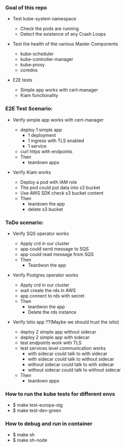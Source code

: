 ### Goal of this repo

- Test kube-system namespace
  - Check the pods are running
  - Detect the existence of any Crash Loops

- Test the health of the various Master Components
  - kube-scheduler
  - kube-controller-manager
  - kube-proxy
  - coredns

- E2E tests
  - Simple app works with cert-manager
  - Kiam functionality

### E2E Test Scenario:

- Verify simple app works with cert-manager
  - deploy 1 simple app
    - 1 deployment
    - 1 ingress with TLS enabled
    - 1 service
  - curl https with endpoints
  - Then
      - teardown apps

- Verify Kiam works
  - Deploy a pod with IAM role
  - The pod could put data into s3 bucket
  - Use AWS SDK check s3 bucket content
  - Then
    - teardown the app
    - delete s3 bucket

### ToDo scenario:

- Verify SQS operator works
  - Apply crd in our cluster
  - app could send message to SQS
  - app could read message from SQS    
  - Then
    - Teardwon the app

- Verify Postgres operator works
  - Apply crd in our cluster
  - wait create the rds in AWS
  - app connect to rds with secret
  - Then
    - teardwon the app    
    - Delete the rds instance

- Verify Istio app ??(Maybe we should trust the istio)
  - deploy 2 simple app without sidecar
  - deploy 2 simple app with sidecar
  - test endpoints work with TLS
  - test services level communication works
    - with sidecar could talk to with sidecar
    - with sidecar could talk to without sidecar
    - without sidecar could talk to with sidecar
    - without sidecar could talk to without sidecar
  - Then
      - teardown apps

### How to run the kube tests for different envs

- $ make test-europa-stg
- $ make test-dev-green

### How to debug and run in container

- $ make sh
- $ make sh-node
